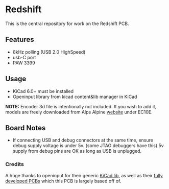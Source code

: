 # Redshift 

This is the central repository for work on the Redshift PCB.

## Features
- 8kHz polling (USB 2.0 HighSpeed)
- usb-C port
- PAW 3399

## Usage
- KiCad 6.0+ must be installed
- Openinput library from kicad content&lib manager in KiCad

**NOTE:** Encoder 3d file is intentionally not included. If you wish to add it, models are freely downloaded from Alps Alpine [website](https://tech.alpsalpine.com/e/products/cad.html) under EC10E.

## Board Notes
- If connecting USB and debug connectors at the same time, ensure debug supply voltage is under 5v. (some JTAG debuggers have this) 5v supply from debug pins are OK as long as USB is unplugged.

### Credits
A huge thanks to openinput for their generic [KiCad lib](https://github.com/openinput-fw/openinput-kicad-library), as well as their [fully developed PCBs](https://github.com/openinput-fw/sammy) which this PCB is largely based off of.
